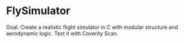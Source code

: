 # FlySimulator
Goal: Create a realistic flight simulator in C with modular structure and aerodynamic logic. Test it with Coverity Scan.
